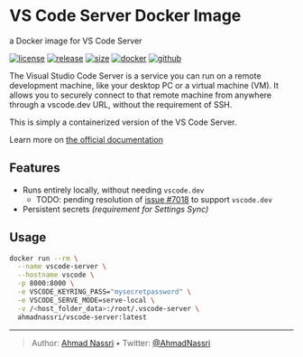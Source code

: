 # VS Code Server Docker Image

a Docker image for VS Code Server

[![license][license-img]][license-url]
[![release][release-img]][release-url]
[![size][size-img]][size-url]
[![docker][docker-img]][docker-url]
[![github][github-img]][github-url]

The Visual Studio Code Server is a service you can run on a remote development machine, like your desktop PC or a virtual machine (VM). It allows you to securely connect to that remote machine from anywhere through a vscode.dev URL, without the requirement of SSH.

This is simply a containerized version of the VS Code Server.

Learn more on [the official documentation][]

## Features

<!-- markdownlint-capture -->

<!-- markdownlint-disable MD007 MD030 -->

-   Runs entirely locally, without needing `vscode.dev`
    -   TODO: pending resolution of [issue \#7018][] to support `vscode.dev`
-   Persistent secrets *(requirement for Settings Sync)*

<!-- markdownlint-restore -->

## Usage

``` bash
docker run --rm \
  --name vscode-server \
  --hostname vscode \
  -p 8000:8000 \
  -e VSCODE_KEYRING_PASS="mysecretpassword" \
  -e VSCODE_SERVE_MODE=serve-local \
  -v /<host_folder_data>:/root/.vscode-server \
  ahmadnassri/vscode-server:latest
```

  [the official documentation]: https://code.visualstudio.com/docs/remote/vscode-server
  [issue \#7018]: https://github.com/microsoft/vscode-remote-release/issues/7018

----
> Author: [Ahmad Nassri](https://www.ahmadnassri.com/) &bull;
> Twitter: [@AhmadNassri](https://twitter.com/AhmadNassri)

[license-url]: LICENSE
[license-img]: https://badgen.net/github/license/ahmadnassri/docker-vscode-server

[release-url]: https://github.com/ahmadnassri/docker-vscode-server/releases
[release-img]: https://badgen.net/github/release/ahmadnassri/docker-vscode-server

[size-url]: https://hub.docker.com/r/ahmadnassri/vscode-server
[size-img]: https://badgen.net/docker/size/ahmadnassri/vscode-server?label=image%20size

[docker-url]: https://hub.docker.com/r/ahmadnassri/vscode-server
[docker-img]: https://badgen.net/badge/icon/docker%20hub?icon=docker&label

[github-url]: https://github.com/users/ahmadnassri/packages/container/package/vscode-server
[github-img]: https://badgen.net/badge/icon/github%20registry?icon=github&label
